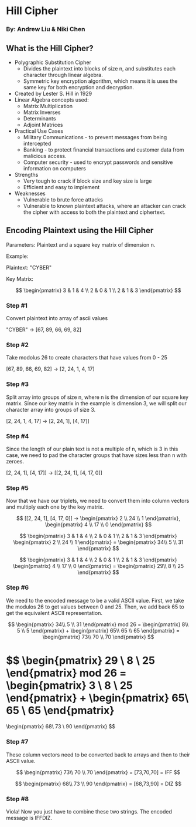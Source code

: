 # Hill Cipher
### By: Andrew Liu & Niki Chen  

## What is the Hill Cipher?
* Polygraphic Substitution Cipher
    * Divides the plaintext into blocks of size n, and substitutes each character through linear algebra.
    * Symmetric key encryption algorithm, which means it is uses the same key for both encryption and decryption.
* Created by Lester S. Hill in 1929
* Linear Algebra concepts used:
    * Matrix Multiplication
    * Matrix Inverses
    * Determinants
    * Adjoint Matrices
* Practical Use Cases
    * Military Communications - to prevent messages from being intercepted
    * Banking - to protect financial transactions and customer data from malicious access.
    * Computer security - used to encrypt passwords and sensitive information on computers
* Strengths 
    * Very tough to crack if block size and key size is large
    * Efficient and easy to implement
* Weaknesses
    * Vulnerable to brute force attacks
    * Vulnerable to known plaintext attacks, where an attacker can crack the cipher with access to both the plaintext and ciphertext.

## Encoding Plaintext using the Hill Cipher
Parameters: Plaintext and a square key matrix of dimension n.


Example: 

Plaintext: "CYBER"

Key Matrix:

$$
\begin{pmatrix}
3 & 1 & 4 \\
2 & 0 & 1 \\
2 & 1 & 3
\end{pmatrix}
$$

### Step #1 
Convert plaintext into array of ascii values

"CYBER" -> [67, 89, 66, 69, 82]

### Step #2 
Take modolus 26 to create characters that have values from 0 - 25

[67, 89, 66, 69, 82] -> [2, 24, 1, 4, 17]

### Step #3

Split array into groups of size n, where n is the dimension of our square key matrix. Since our key matrix in the example is dimension 3, we will split our character array into groups of size 3.

[2, 24, 1, 4, 17] -> [2, 24, 1], [4, 17]]

### Step #4

Since the length of our plain text is not a multiple of n, which is 3 in this case, we need to pad the character groups that have sizes less than n with zeroes. 

[2, 24, 1], [4, 17]] -> [[2, 24, 1], [4, 17, 0]]

### Step #5

Now that we have our triplets, we need to convert them into column vectors and multiply each one by the key matrix.

$$
[[2, 24, 1], [4, 17, 0]]   
->
\begin{pmatrix}
2 \\
24 \\
1
\end{pmatrix},
\begin{pmatrix}
4 \\
17 \\
0
\end{pmatrix}
$$



$$
\begin{pmatrix}
3 & 1 & 4 \\
2 & 0 & 1 \\
2 & 1 & 3
\end{pmatrix}
\begin{pmatrix}
2 \\
24 \\
1
\end{pmatrix} = 
\begin{pmatrix}
34\\
5 \\
31
\end{pmatrix}
$$


$$
\begin{pmatrix}
3 & 1 & 4 \\
2 & 0 & 1 \\
2 & 1 & 3
\end{pmatrix}
\begin{pmatrix}
4 \\
17 \\
0
\end{pmatrix} = 
\begin{pmatrix}
29\\
8 \\
25
\end{pmatrix}
$$

### Step #6

We need to the encoded message to be a valid ASCII value. First, we take the modulos 26 to get values between 0 and 25. Then, we add back 65 to get the equivalent ASCII representation.


$$
\begin{pmatrix}
34\\
5 \\
31
\end{pmatrix}
mod 26 = 
\begin{pmatrix}
8\\
5 \\
5
\end{pmatrix}
+ 
\begin{pmatrix}
65\\
65 \\
65
\end{pmatrix} = 
\begin{pmatrix}
73\\
70 \\
70
\end{pmatrix}
$$


$$
\begin{pmatrix}
29 \\
8 \\
25
\end{pmatrix}
mod 26 = 
\begin{pmatrix}
3 \\
8 \\
25
\end{pmatrix}
 + 
  \begin{pmatrix}
65\\
65 \\
65
\end{pmatrix}
 = 
\begin{pmatrix}
68\\
73 \\
90
\end{pmatrix}
$$


### Step #7 
These column vectors need to be converted back to arrays and then to their ASCII value.

$$
\begin{pmatrix}
73\\
70 \\
70
\end{pmatrix}
 = [73,70,70]
 = IFF
$$



$$
\begin{pmatrix}
68\\
73 \\
90
\end{pmatrix}
 = [68,73,90]
 = DIZ
$$

### Step #8 
Viola! Now you just have to combine these two strings. The encoded message is IFFDIZ.
